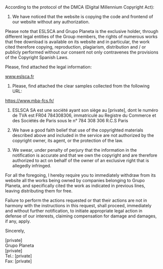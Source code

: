 According to the protocol of the DMCA (Digital Millennium Copyright Act):

1. We have noticed that the website is copying the code and frontend of our website without any authorization.

Please note that ESLSCA and Grupo Planeta is the exclusive holder, through different legal entities of the Group members, the rights of numerous works that free download is available on its website and in particular, the work cited therefore copying, reproduction, plagiarism, distribution and / or publicly performed without our consent not only contravenes the provisions of the Copyright Spanish Laws.

Please, find attached the legal information:

www.eslsca.fr

1. Please, find attached the clear samples collected from the following URL:

https://www.mba-fcs.fr/

1. ESLSCA SA est une société ayant son siège au [private], dont le numéro de TVA est FR04 784308306, immatriculé au Registre du Commerce et des Sociétés de Paris sous le n° 784 308 306 R.C.S Paris

2. We have a good faith belief that use of the copyrighted materials described above and included in the service are not authorized by the copyright owner, its agent, or the protection of the law.

3. We swear, under penalty of perjury that the information in the notification is accurate and that we own the copyright and are therefore authorized to act on behalf of the owner of an exclusive right that is allegedly infringed.

For all the foregoing, I hereby require you to immediately withdraw from its website all the works being owned by companies belonging to Grupo Planeta, and specifically cited the work as indicated in previous lines, leaving distributing them for free.

Failure to perform the actions requested or that their actions are not in harmony with the instructions in this request, shall proceed, immediately and without further notification, to initiate appropriate legal action in defense of our interests, claiming compensation for damage and damages, if any, apply.

Sincerely,

[private]  
Grupo Planeta  
[private]  
Tel.: [private]  
Fax: [private]
